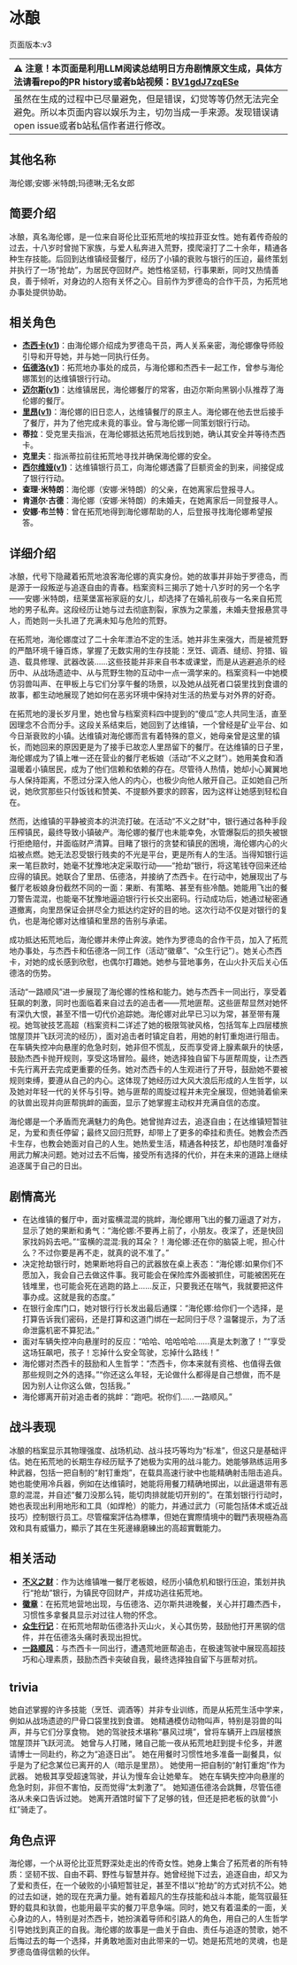 # 冰酿
页面版本:v3
 

| :warning: 注意！本页面是利用LLM阅读总结明日方舟剧情原文生成，具体方法请看repo的PR history或者b站视频：[BV1gdJ7zqESe](https://www.bilibili.com/video/BV1gdJ7zqESe/)         |
|:----------------------------|
| 虽然在生成的过程中已尽量避免，但是错误，幻觉等等仍然无法完全避免。所以本页面内容以娱乐为主，切勿当成一手来源。发现错误请open issue或者b站私信作者进行修改。|



## 其他名称
海伦娜;安娜·米特朗;玛德琳;无名女郎
## 简要介绍
冰酿，真名海伦娜，是一位来自哥伦比亚拓荒地的埃拉菲亚女性。她有着传奇般的过去，十八岁时曾抛下家族，与爱人私奔进入荒野，摸爬滚打了二十余年，精通各种生存技能。后回到达维镇经营餐厅，经历了小镇的衰败与银行的压迫，最终策划并执行了一场“抢劫”，为居民夺回财产。她性格坚韧，行事果断，同时又热情善良，善于倾听，对身边的人抱有关怀之心。目前作为罗德岛的合作干员，为拓荒地办事处提供协助。
## 相关角色
-   **[杰西卡](char_235_jesica.md)([v1](../chars/char_235_jesica.md))**：由海伦娜介绍成为罗德岛干员，两人关系亲密，海伦娜像导师般引导和开导她，并与她一同执行任务。
-   **[伍德洛](extended_char_wu_de_luo.md)([v1](../chars/extended_char_wu_de_luo.md))**：拓荒地办事处的成员，与海伦娜和杰西卡一起工作，曾参与海伦娜策划的达维镇银行行动。
-   **[迈尔斯](extended_char_mai_er_si.md)([v1](../chars/extended_char_mai_er_si.md))**：达维镇居民，海伦娜餐厅的常客，由迈尔斯向黑钢小队推荐了海伦娜的餐厅。
-   **[里昂](extended_char_li_ang.md)([v1](../chars/extended_char_li_ang.md))**：海伦娜的旧日恋人，达维镇餐厅的原主人。海伦娜在他去世后接手了餐厅，并为了他完成未竟的事业。曾与海伦娜一同策划银行行动。
-   **蒂拉**：受克里夫指派，在海伦娜抵达拓荒地后找到她，确认其安全并等待杰西卡。
-   **克里夫**：指派蒂拉前往拓荒地寻找并确保海伦娜的安全。
-   **[西尔维娅](extended_char_xi_er_wei_ya.md)([v1](../chars/extended_char_xi_er_wei_ya.md))**：达维镇银行员工，向海伦娜透露了巨额资金的到来，间接促成了银行行动。
-   **查理·米特朗**：海伦娜（安娜·米特朗）的父亲，在她离家后登报寻人。
-   **肯道尔·古德**：海伦娜（安娜·米特朗）的未婚夫，在她离家后一同登报寻人。
-   **安娜·布兰特**：曾在拓荒地得到海伦娜帮助的人，后登报寻找海伦娜希望报答。
## 详细介绍
冰酿，代号下隐藏着拓荒地浪客海伦娜的真实身份。她的故事并非始于罗德岛，而是源于一段叛逆与追逐自由的青春。档案资料三揭示了她十八岁时的另一个名字——安娜·米特朗，纽莱堡富裕家庭的女儿，却选择了在婚礼前夜与一名来自拓荒地的男子私奔。这段经历让她与过去彻底割裂，家族为之蒙羞，未婚夫登报悬赏寻人，而她则一头扎进了充满未知与危险的荒野。

在拓荒地，海伦娜度过了二十余年漂泊不定的生活。她并非生来强大，而是被荒野的严酷环境千锤百炼，掌握了无数实用的生存技能：烹饪、调酒、缝纫、狩猎、锻造、载具修理、武器改装……这些技能并非来自书本或课堂，而是从逃避追杀的经历中、从战场遗迹中、从与荒野生物的互动中一点一滴学来的。档案资料一中她模仿羽兽叫声、在甲板上与它们分享午餐的场景，以及她从战死者口袋里找到食谱的故事，都生动地展现了她如何在恶劣环境中保持对生活的热爱与对外界的好奇。

在拓荒地的漫长岁月里，她也曾与档案资料四中提到的“傻瓜”恋人共同生活，直至因理念不合而分手。这段关系结束后，她回到了达维镇，一个曾经是矿业平台、如今日渐衰败的小镇。达维镇对海伦娜而言有着特殊的意义，她母亲曾是这里的镇长，而她回来的原因更是为了接手已故恋人里昂留下的餐厅。在达维镇的日子里，海伦娜成为了镇上唯一还在营业的餐厅老板娘（活动“不义之财”）。她用美食和酒温暖着小镇居民，成为了他们信赖和依赖的存在。尽管待人热情，她却小心翼翼地与人保持距离，不愿过分深入他人的内心，也极少向他人敞开自己。正如她自己所说，她欣赏那些只付饭钱和赞美、不提额外要求的顾客，因为这样让她感到轻松自在。

然而，达维镇的平静被资本的洪流打破。在活动“不义之财”中，银行通过各种手段压榨镇民，最终导致小镇破产。海伦娜的餐厅也未能幸免，水管爆裂后的损失被银行拒绝赔付，并面临财产清算。目睹了银行的贪婪和镇民的困境，海伦娜内心的火焰被点燃。她无法忍受银行贱卖的不光是平台，更是所有人的生活。当得知银行运来一笔巨款时，她毫不犹豫地决定采取行动——“抢劫”银行，将这笔钱夺回来还给应得的镇民。她联合了里昂、伍德洛，并接纳了杰西卡。在行动中，她展现出了与餐厅老板娘身份截然不同的一面：果断、有策略、甚至有些冷酷。她能用飞出的餐刀警告混混，也能毫不犹豫地逼迫银行行长交出密码。行动成功后，她通过秘密通道撤离，向里昂保证会拼尽全力抵达约定好的目的地。这次行动不仅是对银行的复仇，也是海伦娜对达维镇和里昂的告别与承诺。

成功抵达拓荒地后，海伦娜并未停止奔波。她作为罗德岛的合作干员，加入了拓荒地办事处，与杰西卡和伍德洛一同工作（活动“徽章”、“众生行记”）。她关心杰西卡，对她的成长感到欣慰，也偶尔打趣她。她参与营地事务，在山火扑灭后关心伍德洛的伤势。

活动“一路顺风”进一步展现了海伦娜的性格和能力。她与杰西卡一同出行，享受着狂飙的刺激，同时也面临着来自过去的追击者——荒地匪帮。这些匪帮显然对她怀有深仇大恨，甚至不惜一切代价追踪她。海伦娜对此早已习以为常，甚至带有蔑视。她驾驶技艺高超（档案资料二详述了她的极限驾驶风格，包括驾车上四层楼旅馆屋顶并飞跃河流的经历），面对追击者时镇定自若，用她的射钉重炮进行阻击。在车辆失控冲向悬崖的危急时刻，她非但不慌乱，反而享受肾上腺素飙升的快感，鼓励杰西卡抛开规则，享受这场冒险。最终，她选择独自留下与匪帮周旋，让杰西卡先行离开去完成更重要的任务。她对杰西卡的人生观进行了开导，鼓励她不要被规则束缚，要遵从自己的内心。这体现了她经历过大风大浪后形成的人生哲学，以及她对年轻一代的关怀与引导。她与匪帮的周旋过程并未完全展现，但她骑着偷来的驮兽出现并向匪帮挑衅的画面，显示了她掌握主动权并充满自信的态度。

海伦娜是一个矛盾而充满魅力的角色。她曾抛弃过去，追逐自由；在达维镇短暂驻足，为爱和责任停留；最终又回归荒野，却带上了更多的牵挂和责任。她教会杰西卡生存，也教会她面对自己的人生。她热爱生活，精通各种技艺，却也随时准备好用武力解决问题。她对过去不后悔，接受所有选择的代价，并在未来的道路上继续追逐属于自己的日出。
## 剧情高光
*   在达维镇的餐厅中，面对蛮横混混的挑衅，海伦娜用飞出的餐刀逼退了对方，显示了她的果断和勇气：“海伦娜:不要再上前了，小朋友。夜深了，还是快回家找妈妈去吧。”“蛮横的混混:我的耳朵？！海伦娜:还在你的脑袋上呢，担心什么？不过你要是再不走，就真的说不准了。”
*   决定抢劫银行时，她果断地将自己的武器放在桌上表态：“海伦娜:如果你们不愿加入，我会自己去做这件事。我可能会在保险库外面被抓住，可能被困死在钱堆里，也可能会死在逃跑的路上......反正，只要我还在喘气，我就要把这件事办成。这就是我的态度。”
*   在银行金库门口，她对银行行长发出最后通牒：“海伦娜:给你们一个选择，是打算告诉我们密码，还是打算和这道门绑在一起同归于尽？温馨提示，为了活命泄露机密不算犯法。”
*   面对车辆失控冲向悬崖时的反应：“哈哈、哈哈哈哈......真是太刺激了！”“享受这场狂飙吧，孩子！忘掉什么安全驾驶，忘掉什么路线！”
*   海伦娜对杰西卡的鼓励和人生哲学：“杰西卡，你本来就有资格、也值得去做那些规则之外的选择。”“你还这么年轻，无论做什么都得是自己想做，而不是因为别人让你这么做，包括我。”
*   海伦娜离开前对追击者的挑衅：“跑吧。祝你们......一路顺风。”
## 战斗表现
冰酿的档案显示其物理强度、战场机动、战斗技巧等均为“标准”，但这只是基础评估。她在拓荒地的长期生存经历赋予了她极为实用的战斗能力。她能够熟练运用多种武器，包括一把自制的“射钉重炮”，在载具高速行驶中也能精确射击阻击追兵。她也能使用冷兵器，例如在达维镇时，她能将用餐刀精确地掷出，以此逼退带有恶意的混混，并自述“餐刀没那么钝，能切肉排就能切开别的”。在策划银行行动时，她也表现出利用地形和工具（如焊枪）的能力，并通过武力（可能包括体术或近战技巧）控制银行员工。尽管檔案評估為標準，但她在實際情境中的戰鬥表現極為高效和具有威懾力，顯示了其在生死邊緣磨練出的高超實戰能力。
## 相关活动
-   **[不义之财](../stories/act28side.md)**：作为达维镇唯一餐厅老板娘，经历小镇危机和银行压迫，策划并执行“抢劫”银行，为镇民夺回财产，并成功逃往拓荒地。
-   **[徽章](../stories/story_jesca2_set_1.md)**：在拓荒地营地出现，与伍德洛、迈尔斯共进晚餐，关心并打趣杰西卡，习惯性多拿餐具显示对过往人物的怀念。
-   **[众生行记](../stories/act42side.md)**：在拓荒地帮助伍德洛扑灭山火，关心其伤势，鼓励他打开黑钢的信件，并在伍德洛头痛时表现出担忧。
-   **[一路顺风](../stories/story_coldst_set_1.md)**：与杰西卡一同出行，遭遇荒地匪帮追击，在极速驾驶中展现高超技巧和心理素质，鼓励杰西卡突破自我，最终选择独自留下与匪帮对抗。
## trivia
她自述掌握的许多技能（烹饪、调酒等）并非专业训练，而是从拓荒生活中学来，例如从战场遗迹的尸骨口袋里找到食谱。
她精通模仿动物叫声，特别是羽兽的叫声，并与它们分享食物。
她的驾驶技术堪称“暴风过境”，曾将车辆开上四层楼旅馆屋顶并飞跃河流。
她曾与人打赌，赌自己能一夜从拓荒地赶到提卡伦多，并邀请博士一同赴约，称之为“追逐日出”。
她在用餐时习惯性地多准备一副餐具，似乎是为了纪念某位已离开的人（暗示是里昂）。
她使用一把自制的“射钉重炮”作为武器。
她极其享受超速驾驶，并认为慢车会让她晕车。
她在车辆失控冲向悬崖的危急时刻，非但不害怕，反而觉得“太刺激了”。
她知道伍德洛会跳舞，尽管伍德洛从未亲口告诉过她。
她离开酒馆时留下了足够的钱，但还是把老板的驮兽“小红”骑走了。
## 角色点评
海伦娜，一个从哥伦比亚荒野深处走出的传奇女性。她身上集合了拓荒者的所有特质：坚韧不拔、自由不羁、野性与智慧并存。她曾经抛下过去，追逐自由，却又为了爱和责任，在一个破败的小镇短暂驻足，甚至不惜以“抢劫”的方式对抗不公。她的过去如谜，她的现在充满力量。她有着超凡的生存技能和战斗本能，能驾驭最狂野的载具和驮兽，也能用最平实的餐刀平息争端。同时，她又有着温柔的一面，关心身边的人，特别是对杰西卡，她扮演着导师和引路人的角色，用自己的人生哲学引导她找到真正的自我。海伦娜的故事是一曲关于自由、责任与追逐的赞歌，她不后悔过去的每一个选择，并勇敢地面对由此带来的一切。她是拓荒地的灵魂，也是罗德岛值得信赖的伙伴。